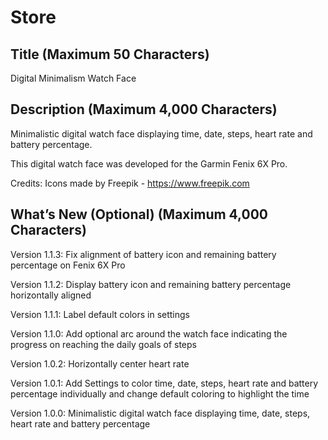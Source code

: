 # Store

## Title (Maximum 50 Characters) 

Digital Minimalism Watch Face

##  Description (Maximum 4,000 Characters)

Minimalistic digital watch face displaying time, date, steps, heart rate and battery percentage.

This digital watch face was developed for the Garmin Fenix 6X Pro.

Credits:
Icons made by Freepik - https://www.freepik.com

##  What’s New (Optional) (Maximum 4,000 Characters)

Version 1.1.3: Fix alignment of battery icon and remaining battery percentage on Fenix 6X Pro

Version 1.1.2: Display battery icon and remaining battery percentage horizontally aligned

Version 1.1.1: Label default colors in settings

Version 1.1.0: Add optional arc around the watch face indicating the progress on reaching the daily goals of steps

Version 1.0.2: Horizontally center heart rate

Version 1.0.1: Add Settings to color time, date, steps, heart rate and battery percentage individually and change default coloring to highlight the time

Version 1.0.0: Minimalistic digital watch face displaying time, date, steps, heart rate and battery percentage
